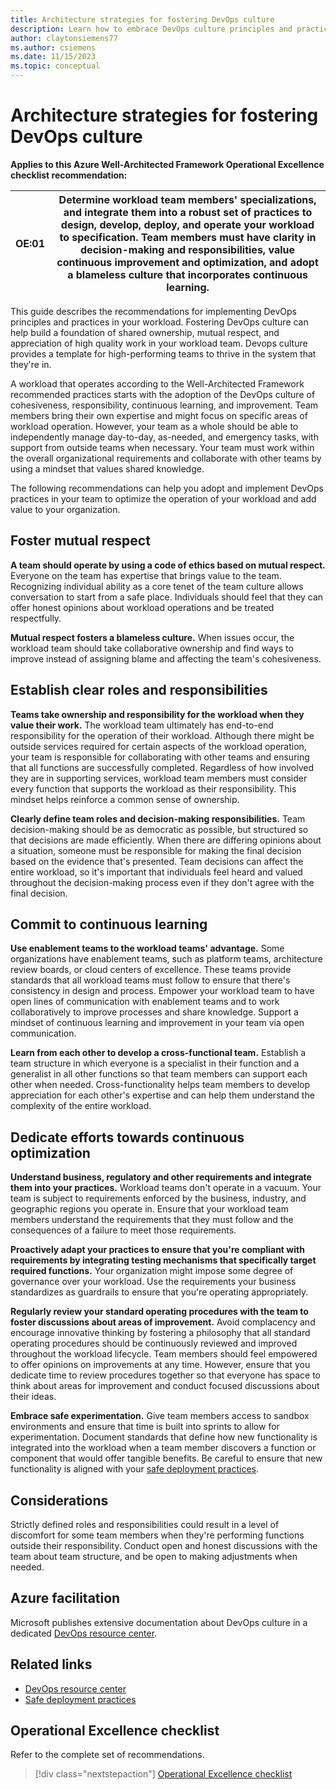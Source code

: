 ```yaml
---
title: Architecture strategies for fostering DevOps culture
description: Learn how to embrace DevOps culture principles and practices in your workload team to strengthen the team.
author: claytonsiemens77
ms.author: csiemens
ms.date: 11/15/2023
ms.topic: conceptual
---
```


# Architecture strategies for fostering DevOps culture

**Applies to this Azure Well-Architected Framework Operational Excellence checklist recommendation:**

|**OE:01**| Determine workload team members' specializations, and integrate them into a robust set of practices to design, develop, deploy, and operate your workload to specification. Team members must have clarity in decision-making and responsibilities, value continuous improvement and optimization, and adopt a blameless culture that incorporates continuous learning.|
|---|---|

This guide describes the recommendations for implementing DevOps principles and practices in your workload. Fostering DevOps culture can help build a foundation of shared ownership, mutual respect, and appreciation of high quality work in your workload team. Devops culture provides a template for high-performing teams to thrive in the system that they're in.


A workload that operates according to the Well-Architected Framework recommended practices starts with the adoption of the DevOps culture of cohesiveness, responsibility, continuous learning, and improvement. Team members bring their own expertise and might focus on specific areas of workload operation. However, your team as a whole should be able to independently manage day-to-day, as-needed, and emergency tasks, with support from outside teams when necessary. Your team must work within the overall organizational requirements and collaborate with other teams by using a mindset that values shared knowledge.

The following recommendations can help you adopt and implement DevOps practices in your team to optimize the operation of your workload and add value to your organization.

## Foster mutual respect

**A team should operate by using a code of ethics based on mutual respect.** Everyone on the team has expertise that brings value to the team. Recognizing individual ability as a core tenet of the team culture allows conversation to start from a safe place. Individuals should feel that they can offer honest opinions about workload operations and be treated respectfully.

**Mutual respect fosters a blameless culture.** When issues occur, the workload team should take collaborative ownership and find ways to improve instead of assigning blame and affecting the team's cohesiveness.

## Establish clear roles and responsibilities

**Teams take ownership and responsibility for the workload when they value their work.** The workload team ultimately has end-to-end responsibility for the operation of their workload. Although there might be outside services required for certain aspects of the workload operation, your team is responsible for collaborating with other teams and ensuring that all functions are successfully completed. Regardless of how involved they are in supporting services, workload team members must consider every function that supports the workload as their responsibility. This mindset helps reinforce a common sense of ownership.

**Clearly define team roles and decision-making responsibilities.** Team decision-making should be as democratic as possible, but structured so that decisions are made efficiently. When there are differing opinions about a situation, someone must be responsible for making the final decision based on the evidence that's presented. Team decisions can affect the entire workload, so it's important that individuals feel heard and valued throughout the decision-making process even if they don't agree with the final decision.

## Commit to continuous learning

**Use enablement teams to the workload teams' advantage.** Some organizations have enablement teams, such as platform teams, architecture review boards, or cloud centers of excellence. These teams provide standards that all workload teams must follow to ensure that there's consistency in design and process. Empower your workload team to have open lines of communication with enablement teams and to work collaboratively to improve processes and share knowledge. Support a mindset of continuous learning and improvement in your team via open communication.

**Learn from each other to develop a cross-functional team.** Establish a team structure in which everyone is a specialist in their function and a generalist in all other functions so that team members can support each other when needed. Cross-functionality helps team members to develop appreciation for each other's expertise and can help them understand the complexity of the entire workload.

## Dedicate efforts towards continuous optimization

**Understand business, regulatory and other requirements and integrate them into your practices.** Workload teams don't operate in a vacuum. Your team is subject to requirements enforced by the business, industry, and geographic regions you operate in. Ensure that your workload team members understand the requirements that they must follow and the consequences of a failure to meet those requirements.

**Proactively adapt your practices to ensure that you're compliant with requirements by integrating testing mechanisms that specifically target required functions.** Your organization might impose some degree of governance over your workload. Use the requirements your business standardizes as guardrails to ensure that you're operating appropriately.

**Regularly review your standard operating procedures with the team to foster discussions about areas of improvement.** Avoid complacency and encourage innovative thinking by fostering a philosophy that all standard operating procedures should be continuously reviewed and improved throughout the workload lifecycle. Team members should feel empowered to offer opinions on improvements at any time. However, ensure that you dedicate time to review procedures together so that everyone has space to think about areas for improvement and conduct focused discussions about their ideas.

**Embrace safe experimentation.** Give team members access to sandbox environments and ensure that time is built into sprints to allow for experimentation. Document standards that define how new functionality is integrated into the workload when a team member discovers a function or component that would offer tangible benefits. Be careful to ensure that new functionality is aligned with your [safe deployment practices](safe-deployments.md).

## Considerations

Strictly defined roles and responsibilities could result in a level of discomfort for some team members when they're performing functions outside their responsibility. Conduct open and honest discussions with the team about team structure, and be open to making adjustments when needed.

## Azure facilitation

Microsoft publishes extensive documentation about DevOps culture in a dedicated [DevOps resource center](/devops/what-is-devops).

## Related links

- [DevOps resource center](/devops/what-is-devops)
- [Safe deployment practices](safe-deployments.md)

## Operational Excellence checklist  

Refer to the complete set of recommendations.

> [!div class="nextstepaction"]
> [Operational Excellence checklist](checklist.md)

